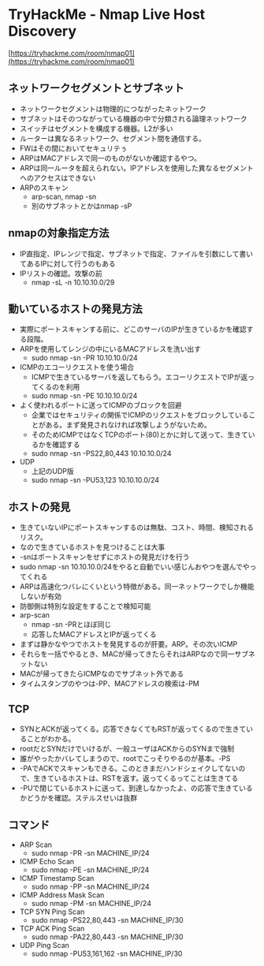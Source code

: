 # TryHackMe - Nmap Live Host Discovery
[https://tryhackme.com/room/nmap01](https://tryhackme.com/room/nmap01)

## ネットワークセグメントとサブネット
- ネットワークセグメントは物理的につながったネットワーク
- サブネットはそのつながっている機器の中で分類される論理ネットワーク
- スイッチはセグメントを構成する機器。L2が多い
- ルーターは異なるネットワーク、セグメント間を通信する。
- FWはその間においてセキュリテぅ
- ARPはMACアドレスで同一のものがないか確認するやつ。
- ARPは同一ルータを超えられない。IPアドレスを使用した異なるセグメントへのアクセスはできない
- ARPのスキャン
  - arp-scan, nmap -sn
  - 別のサブネットとかはnmap -sP

## nmapの対象指定方法
- IP直指定、IPレンジで指定、サブネットで指定、ファイルを引数にして書いてあるIPに対して行うのもある
- IPリストの確認。攻撃の前
  - nmap -sL -n 10.10.10.0/29

## 動いているホストの発見方法
- 実際にポートスキャンする前に、どこのサーバのIPが生きているかを確認する段階。
- ARPを使用してレンジの中にいるMACアドレスを洗い出す
  - sudo nmap -sn -PR 10.10.10.0/24
- ICMPのエコーリクエストを使う場合
  - ICMPで生きているサーバを返してもらう。エコーリクエストでIPが返ってくるのを利用
  - sudo nmap -sn -PE 10.10.10.0/24
- よく使われるポートに送ってICMPのブロックを回避
  - 企業ではセキュリティの関係でICMPのリクエストをブロックしていることがある。まず発見されなければ攻撃しようがないため。
  - そのためICMPではなくTCPのポート(80)とかに対して送って、生きているかを確認する
  - sudo nmap -sn -PS22,80,443 10.10.10.0/24
- UDP
  - 上記のUDP版
  - sudo nmap -sn -PU53,123 10.10.10.0/24

## ホストの発見
- 生きていないIPにポートスキャンするのは無駄、コスト、時間、検知されるリスク。
- なので生きているホストを見つけることは大事
- -snはポートスキャンをせずにホストの発見だけを行う
- sudo nmap -sn 10.10.10.0/24をやると自動でいい感じんおやつを選んでやってくれる
- ARPは高速化つバレにくいという特徴がある。同一ネットワークでしか機能しないが有効
- 防御側は特別な設定をすることで検知可能
- arp-scan
  - nmap -sn -PRとほぼ同じ
  - 応答したMACアドレスとIPが返ってくる
- まずは静かなやつでホストを発見するのが肝要。ARP。その次いICMP
- それらを一括でやるとき、MACが帰ってきたらそれはARPなので同一サブネットない
- MACが帰ってきたらICMPなのでサブネット外である
- タイムスタンプのやつは-PP、MACアドレスの検索は-PM

## TCP
- SYNとACKが返ってくる。応答できなくてもRSTが返ってくるので生きていることがわかる。
- rootだとSYNだけでいけるが、一般ユーザはACKからのSYNまで強制
- 誰がやったかバレてしまうので、rootでこっそりやるのが基本。-PS
- -PAでACKでスキャンもできる。このときまだハンドシェイクしてないので、生きているホストは、RSTを返す。返ってくるってことは生きてる
- -PUで閉じているホストに送って、到達しなかったよ、の応答で生きているかどうかを確認。ステルスせいは抜群

## コマンド
- ARP Scan
  - sudo nmap -PR -sn MACHINE_IP/24
- ICMP Echo Scan	
  - sudo nmap -PE -sn MACHINE_IP/24
- ICMP Timestamp Scan 
  - sudo nmap -PP -sn MACHINE_IP/24
- ICMP Address Mask Scan	
  - sudo nmap -PM -sn MACHINE_IP/24
- TCP SYN Ping Scan	
  - sudo nmap -PS22,80,443 -sn MACHINE_IP/30
- TCP ACK Ping Scan	
  - sudo nmap -PA22,80,443 -sn MACHINE_IP/30
- UDP Ping Scan	
  - sudo nmap -PU53,161,162 -sn MACHINE_IP/30
